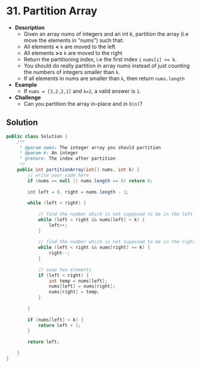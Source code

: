 # 31. Partition Array

- **Description**
    - Given an array nums of integers and an int k, partition the array (i.e move the elements in "nums") such that:
    - All elements **<** `k` are moved to the left
    - All elements **>=** `k` are moved to the right
    - Return the partitioning index, i.e the first index `i` `nums[i] >= k`.
    - You should do really partition in array nums instead of just counting the numbers of integers smaller than `k`.
    - If all elements in nums are smaller than `k`, then return `nums.length`
- **Example**
    - If `nums = [3,2,2,1]` and `k=2`, a valid answer is `1`.
- **Challenge**
    - Can you partition the array in-place and in `O(n)`?


## Solution


```java
public class Solution {
    /**
     * @param nums: The integer array you should partition
     * @param k: An integer
     * @return: The index after partition
     */
    public int partitionArray(int[] nums, int k) {
        // write your code here
        if (nums == null || nums.length == 0) return 0;
        
        int left = 0, right = nums.length - 1;
        
        while (left < right) {
            
            // find the number which is not supposed to be in the left
            while (left < right && nums[left] < k) {
                left++;
            }
            
            // find the number which is not supposed to be in the right
            while (left < right && nums[right] >= k) {
                right--;
            }
            
            // swap two elements
            if (left < right) {
                int temp = nums[left];
                nums[left] = nums[right];
                nums[right] = temp;
            }
            
        }
        
        if (nums[left] < k) {
            return left + 1;
        }
        
        return left;
        
    }
}
```